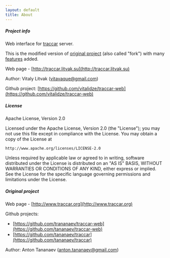 ```yaml
---
layout: default
title: About
---
```


##### Project info

Web interface for [traccar](http://www.traccar.org) server.

This is the modified version of [original project](https://github.com/tananaev/traccar-web) (also called "fork") with many [features](/features/) added.

Web page - [http://traccar.litvak.su](http://traccar.litvak.su)

Author: Vitaly Litvak (<vitavaque@gmail.com>)

Github project: [https://github.com/vitalidze/traccar-web](https://github.com/vitalidze/traccar-web)

##### License

Apache License, Version 2.0

Licensed under the Apache License, Version 2.0 (the "License");
you may not use this file except in compliance with the License.
You may obtain a copy of the License at

    http://www.apache.org/licenses/LICENSE-2.0

Unless required by applicable law or agreed to in writing, software
distributed under the License is distributed on an "AS IS" BASIS,
WITHOUT WARRANTIES OR CONDITIONS OF ANY KIND, either express or implied.
See the License for the specific language governing permissions and
limitations under the License.

##### Original project

Web page - [http://www.traccar.org](http://www.traccar.org)

Github projects:

* [https://github.com/trananaev/traccar-web](https://github.com/tananaev/traccar-web)
* [https://github.com/tananaev/traccar](https://github.com/tananaev/traccar)

Author: Anton Tananaev (<anton.tananaev@gmail.com>)
